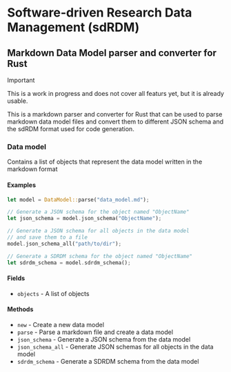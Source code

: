 # Software-driven Research Data Management (sdRDM)
## Markdown Data Model parser and converter for Rust

> [!IMPORTANT]
> This is a work in progress and does not cover all featurs yet, but it is already usable.

This is a markdown parser and converter for Rust that can be used to parse markdown data model files and convert them to different JSON schema and the sdRDM format used for code generation.

### Data model

Contains a list of objects that represent the data model
written in the markdown format

#### Examples

```rust
let model = DataModel::parse("data_model.md");

// Generate a JSON schema for the object named "ObjectName"
let json_schema = model.json_schema("ObjectName");

// Generate a JSON schema for all objects in the data model
// and save them to a file
model.json_schema_all("path/to/dir");

// Generate a SDRDM schema for the object named "ObjectName"
let sdrdm_schema = model.sdrdm_schema();
```

#### Fields

* `objects` - A list of objects

#### Methods

* `new` - Create a new data model
* `parse` - Parse a markdown file and create a data model
* `json_schema` - Generate a JSON schema from the data model
* `json_schema_all` - Generate JSON schemas for all objects in the data model
* `sdrdm_schema` - Generate a SDRDM schema from the data model
